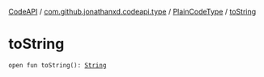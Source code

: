 [CodeAPI](../../index.md) / [com.github.jonathanxd.codeapi.type](../index.md) / [PlainCodeType](index.md) / [toString](.)

# toString

`open fun toString(): `[`String`](https://kotlinlang.org/api/latest/jvm/stdlib/kotlin/-string/index.html)